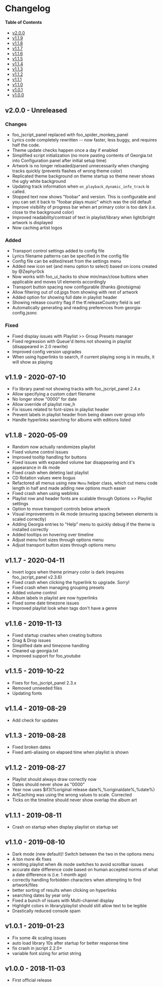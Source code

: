 # Changelog

#### Table of Contents
- [v2.0.0](#v200---Unreleased)
- [v1.1.9](#v119---2020-07-10)
- [v1.1.8](#v118---2020-05-09)
- [v1.1.7](#v117---2020-04-11)
- [v1.1.6](#v116---2019-11-13)
- [v1.1.5](#v115---2019-10-22)
- [v1.1.4](#v114---2019-08-29)
- [v1.1.3](#v113---2019-08-28)
- [v1.1.2](#v112---2019-08-27)
- [v1.1.1](#v111---2019-08-11)
- [v1.1.0](#v110---2019-08-10)
- [v1.0.1](#v101---2019-01-23)
- [v1.0.0](#v100---2018-11-03)


## v2.0.0 - Unreleased
### Changes
 - foo_jscript_panel replaced with foo_spider_monkey_panel
 - Lyrics code completely rewritten -- now faster, less buggy, and requires half the code.
 - Theme update checks happen once a day if enabled
 - Simplified script initialization (no more pasting contents of Georgia.txt into Configuration panel after initial setup time)
 - Artwork is no longer reloaded/parsed unnecessarily when changing tracks quickly (prevents flashes of wrong theme color)
 - Replicated theme background on theme startup so theme never shows the ugly white background
 - Updating track information when `on_playback_dynamic_info_track` is called.
 - Stopped text now shows "foobar" and version. This is configurable and you can set it back to "foobar plays music" which was the old default
 - Improve visibility of progress bar when art primary color is too dark (i.e. close to the background color)
 - Improved readability/contrast of text in playlist/library when light/bright artwork is displayed
 - Now caching artist logos

### Added
 - Transport control settings added to config file
 - Lyrics filename patterns can be specified in the config file
 - Config file can be edited/reset from the settings menu
 - Added new icon set (and menu option to select) based on icons created by @Zephyr0ck
 - Now works with foo_ui_hacks to show min/max/close buttons when applicable and moves UI elements accordingly
 - Transport button spacing now configurable (thanks @notsigma)
 - Allow filtering out of cd.jpgs from showing with rest of artwork
 - Added option for showing full date in playlist header
 - Showing release country flag if the tf.releaseCountry field is set
 - Automatically generating and reading preferences from georgia-config.jsonc

### Fixed
 - Fixed display issues with Playlist >> Group Presets manager
 - Fixed regression with Queue'd items not showing in playlist (disappeared in 2.0 rewrite)
 - Improved config version upgrades
 - When using hyperlinks to search, if current playing song is in results, it will show as playing

## v1.1.9 - 2020-07-10
 - Fix library panel not showing tracks with foo_jscript_panel 2.4.x
 - Allow specifying a custom cdart filename
 - No longer show "0000" for date
 - Allow override of playlist row_h
 - Fix issues related to font-sizes in playlist header
 - Prevent labels in playlist header from being drawn over group info
 - Handle hyperlinks searching for albums with editions listed

## v1.1.8 - 2020-05-09
 - Random now actually randomizes playlist
 - Fixed volume control issues
 - Improved tooltip handling for buttons
 - Fixed issues with expanded volume bar disappearing and it's appearance in 4k mode
 - Fixed crash when deleting last playlist
 - CD Rotation values were bogus
 - Refactored all menus using new `Menu` helper class, which cut menu code length in half and made adding new options much easier
 - Fixed crash when using weblinks
 - Playlist row and header fonts are scalable through Options >> Playlist settings
 - Option to move transport controls below artwork
 - Visual improvements in 4k mode (ensuring spacing between elements is scaled correctly)
 - Adding Georgia entries to "Help" menu to quickly debug if the theme is installed correctly
 - Added tooltips on hovering over timeline
 - Adjust menu font sizes through options menu
 - Adjust transport button sizes through options menu

## v1.1.7 - 2020-04-11
 - Invert logos when theme primary color is dark (requires foo_jscript_panel v2.3.6)
 - Fixed crash when clicking the hyperlink to upgrade. Sorry!
 - Fixed crash when managing grouping presets
 - Added volume control
 - Album labels in playlist are now hyperlinks
 - Fixed some date timezone issues
 - Improved playlist look when tags don't have a genre

## v1.1.6 - 2019-11-13
 - Fixed startup crashes when creating buttons
 - Drag & Drop issues
 - Simplified date and timezone handling
 - Cleaned up georgia.txt
 - Improved support for foo_youtube

## v1.1.5 - 2019-10-22
 - Fixes for foo_jscript_panel 2.3.x
 - Removed unneeded files
 - Updating fonts

## v1.1.4 - 2019-08-29
 - Add check for updates

## v1.1.3 - 2019-08-28
 - Fixed broken dates
 - Fixed anti-aliasing on elapsed time when playlist is shown

## v1.1.2 - 2019-08-27
 - Playlist should always draw correctly now
 - Dates should never show as "0000"
 - Year now uses $if3(%original release date%,%originaldate%,%date%)
 - ArtCaching was using the wrong values to scale. Corrected
 - Ticks on the timeline should never show overlap the album art

## v1.1.1 - 2019-08-11
 - Crash on startup when display playlist on startup set

## v1.1.0 - 2019-08-10
 - Dark mode (new default)! Switch between the two in the options menu
 - A ton more 4k fixes
 - reiniting playlist when 4k mode switches to avoid scrollbar issues
 - accurate date difference code based on human accepted norms of what a date difference is (i.e. 1 month ago)
 - correctly handling forbidden characters when attempting to find artwork/files
 - better sorting of results when clicking on hyperlinks
 - searching dates by year only
 - Fixed a bunch of issues with Multi-channel display
 - Highlight colors in library/playlist should still allow text to be legible
 - Drastically reduced console spam

## v1.0.1 - 2019-01-23
 - Fix some 4k scaling issues
 - auto load library 10s after startup for better response time
 - fix crash in jscript 2.2.0+
 - variable font sizing for artist string

## v1.0.0 - 2018-11-03
 - First official release